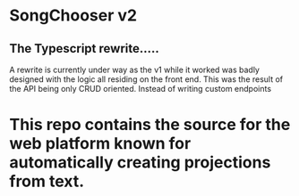 # SongChooser v2
## The Typescript rewrite.....
A rewrite is currently under way as the v1 while it worked was badly designed with the logic all residing on the front end. This was the result of the API being only CRUD oriented. Instead of writing custom endpoints


# This repo contains the source for the web platform known for automatically creating projections from text.
